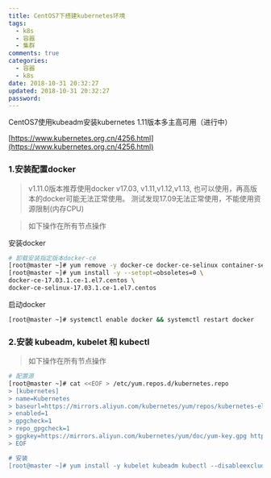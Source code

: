 ```yaml
---
title: CentOS7下搭建kubernetes环境
tags:
  - k8s
  - 容器
  - 集群
comments: true
categories:
  - 容器
  - k8s
date: 2018-10-31 20:32:27
updated: 2018-10-31 20:32:27
password:
---
```

CentOS7使用kubeadm安装kubernetes 1.11版本多主高可用（进行中）
<!-- more -->
[https://www.kubernetes.org.cn/4256.html](https://www.kubernetes.org.cn/4256.html)
### 1.安装配置docker
> v1.11.0版本推荐使用docker v17.03,
  v1.11,v1.12,v1.13, 也可以使用，再高版本的docker可能无法正常使用。
  测试发现17.09无法正常使用，不能使用资源限制(内存CPU)

> 如下操作在所有节点操作

安装docker
```bash
# 卸载安装指定版本docker-ce
[root@master ~]# yum remove -y docker-ce docker-ce-selinux container-selinux
[root@master ~]# yum install -y --setopt=obsoletes=0 \
docker-ce-17.03.1.ce-1.el7.centos \
docker-ce-selinux-17.03.1.ce-1.el7.centos
```
启动docker
```bash
[root@master ~]# systemctl enable docker && systemctl restart docker
```
### 2.安装 kubeadm, kubelet 和 kubectl
> 如下操作在所有节点操作

```bash
# 配置源
[root@master ~]# cat <<EOF > /etc/yum.repos.d/kubernetes.repo
> [kubernetes]
> name=Kubernetes
> baseurl=https://mirrors.aliyun.com/kubernetes/yum/repos/kubernetes-el7-x86_64
> enabled=1
> gpgcheck=1
> repo_gpgcheck=1
> gpgkey=https://mirrors.aliyun.com/kubernetes/yum/doc/yum-key.gpg https://mirrors.aliyun.com/kubernetes/yum/doc/rpm-package-key.gpg
> EOF

# 安装
[root@master ~]# yum install -y kubelet kubeadm kubectl --disableexcludes=kubernetes
```
